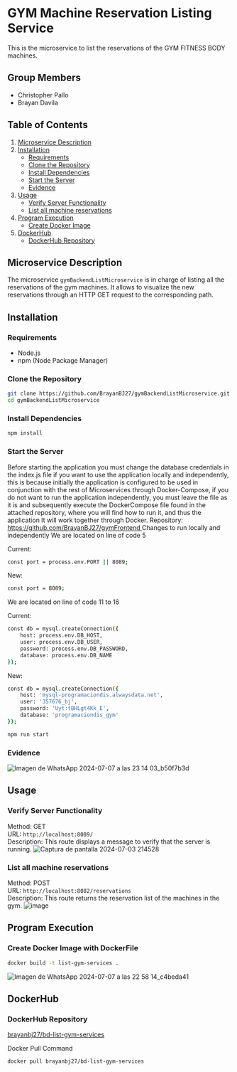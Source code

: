 # GYM Machine Reservation Listing Service 

This is the microservice to list the reservations of the GYM FITNESS BODY machines.

## Group Members

- Christopher Pallo
- Brayan Davila

## Table of Contents

1. [Microservice Description](#microservice-description)
2. [Installation](#installation)
   - [Requirements](#requirements)
   - [Clone the Repository](#clone-the-repository)
   - [Install Dependencies](#install-dependencies)
   - [Start the Server](#start-the-server)
   - [Evidence](#evidence-create)
3. [Usage](#usage)
   - [Verify Server Functionality](#verify-server-functionality)
   - [List all machine reservations](#list-all-machine-reservations)
4. [Program Execution](#program-execution)
   - [Create Docker Image](#create-docker-image)
5. [DockerHub](#dockerhub)
   - [DockerHub Repository](#dockerhub-repository)


## Microservice Description

The microservice `gymBackendListMicroservice` is in charge of listing all the reservations of the gym machines. It allows to visualize the new reservations through an HTTP GET request to the corresponding path.

## Installation

### Requirements

- Node.js
- npm (Node Package Manager)

### Clone the Repository

```sh
git clone https://github.com/BrayanBJ27/gymBackendListMicroservice.git
cd gymBackendListMicroservice
```

### Install Dependencies
```sh
npm install
```

### Start the Server
Before starting the application you must change the database credentials in the index.js file if you want to use the application locally and independently, this is because initially the application is configured to be used in conjunction with the rest of Microservices through Docker-Compose, if you do not want to run the application independently, you must leave the file as it is and subsequently execute the DockerCompose file found in the attached repository, where you will find how to run it, and thus the application It will work together through Docker.
Repository: [https://github.com/BrayanBJ27/gymFrontend
](https://github.com/BrayanBJ27/gymFrontend)
Changes to run locally and independently
We are located on line of code 5

Current:
```sh
const port = process.env.PORT || 8089;
```
New:
```sh
const port = 8089;
```

We are located on line of code 11 to 16

Current:
```sh
const db = mysql.createConnection({
    host: process.env.DB_HOST,
    user: process.env.DB_USER,
    password: process.env.DB_PASSWORD,
    database: process.env.DB_NAME
});
```
New:
```sh
const db = mysql.createConnection({
    host: 'mysql-programaciondis.alwaysdata.net',
    user: '357676_bj',
    password: 'Uyt:tBHLgt4Kk_E',
    database: 'programaciondis_gym'
});
```

```sh
npm run start
```

### Evidence
![Imagen de WhatsApp 2024-07-07 a las 23 14 03_b50f7b3d](https://github.com/BrayanBJ27/gymBackendListMicroservice/assets/87538474/ae40dc26-1e27-483c-84da-9adec0143af7)

## Usage

### Verify Server Functionality

Method: GET  
URL: `http://localhost:8089/`  
Description: This route displays a message to verify that the server is running.
![Captura de pantalla 2024-07-03 214528](https://github.com/BrayanBJ27/gymBackendListMicroservice/assets/87538474/a2f03d50-684d-40ee-805d-b401cfa48d16)


### List all machine reservations

Method: POST  
URL: `http://localhost:8082/reservations`  
Description: This route returns the reservation list of the machines in the gym.
![image](https://github.com/BrayanBJ27/gymBackendListMicroservice/assets/87538474/5222af41-8674-4308-b20e-44e354ea5549)


## Program Execution
### Create Docker Image with DockerFile

```sh
docker build -t list-gym-services .
```
![Imagen de WhatsApp 2024-07-07 a las 22 58 14_c4beda41](https://github.com/BrayanBJ27/gymBackendListMicroservice/assets/87538474/051dba85-7a0a-4cdc-b51a-ea14ed724dd1)

## DockerHub
### DockerHub Repository

[brayanbj27/bd-list-gym-services](https://hub.docker.com/r/brayanbj27/bd-list-gym-services)

Docker Pull Command
```sh
docker pull brayanbj27/bd-list-gym-services
```
